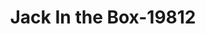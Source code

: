 ---
f_zip-code: 30458
f_state-code: GA
title: Jack In the Box-19812
f_phone: 912-764-2509
f_city-only: Statesboro
f_address: 315 Northside Drive East Statesboro
f_location-unique-id: '19812'
slug: jack-in-the-box-19812
updated-on: '2024-05-30T13:46:58.046Z'
created-on: '2024-05-30T13:36:59.803Z'
published-on: '2024-05-30T13:54:32.469Z'
f_city-state: cms/city/statesboro-ga.md
f_company: cms/company/jack-in-the-box.md
f_state: cms/state/georgia.md
layout: '[payday-loan].html'
tags: payday-loan
---